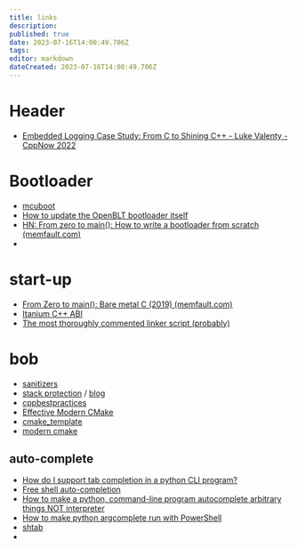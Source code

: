 ```yaml
---
title: links
description: 
published: true
date: 2023-07-16T14:00:49.706Z
tags: 
editor: markdown
dateCreated: 2023-07-16T14:00:49.706Z
---
```


# Header


* [Embedded Logging Case Study: From C to Shining C++ - Luke Valenty -CppNow 2022](https://www.youtube.com/watch?v=Dt0vx-7e_B0)

# Bootloader

* [mcuboot](https://github.com/mcu-tools/mcuboot)
* [How to update the OpenBLT bootloader itself](https://www.feaser.com/en/blog/2022/05/how-to-update-the-openblt-bootloader-itself/)
* [HN: From zero to main(): How to write a bootloader from scratch (memfault.com)](https://news.ycombinator.com/item?id=24635383)
* 

# start-up

* [From Zero to main(): Bare metal C (2019) (memfault.com)](https://news.ycombinator.com/item?id=34459053)
* [Itanium C++ ABI](https://itanium-cxx-abi.github.io/cxx-abi/abi.html#obj-ctor)
* [The most thoroughly commented linker script (probably)](https://blog.thea.codes/the-most-thoroughly-commented-linker-script/)

# bob

* [sanitizers](https://github.com/embeddedartistry/cmake-buildsystem/blob/main/analysis/sanitizers.cmake)
* [stack protection](https://github.com/embeddedartistry/libc/blob/master/src/crt/stack_protection.c) / [blog](https://embeddedartistry.com/blog/2020/05/18/implementing-stack-smashing-protection-for-microcontrollers-and-embedded-artistrys-libc/)
* [cppbestpractices](https://github.com/cpp-best-practices/cppbestpractices/blob/master/02-Use_the_Tools_Available.md)
* [Effective Modern CMake](https://gist.github.com/mbinna/c61dbb39bca0e4fb7d1f73b0d66a4fd1)
* [cmake_template](https://github.com/cpp-best-practices/cmake_template/blob/main/ProjectOptions.cmake)
* [modern cmake](https://cliutils.gitlab.io/modern-cmake/chapters/features/cpp11.html)

## auto-complete

* [How do I support tab completion in a python CLI program?](https://software.codidact.com/posts/284708)
* [Free shell auto-completion](https://github.com/docopt/docopt/issues/21)
* [How to make a python, command-line program autocomplete arbitrary things NOT interpreter](https://stackoverflow.com/questions/187621/how-to-make-a-python-command-line-program-autocomplete-arbitrary-things-not-int)
* [How to make python argcomplete run with PowerShell](https://stackoverflow.com/questions/64970692/how-to-make-python-argcomplete-run-with-powershell)
* [shtab](https://iterative.ai/blog/shtab-completion-release)
* 

